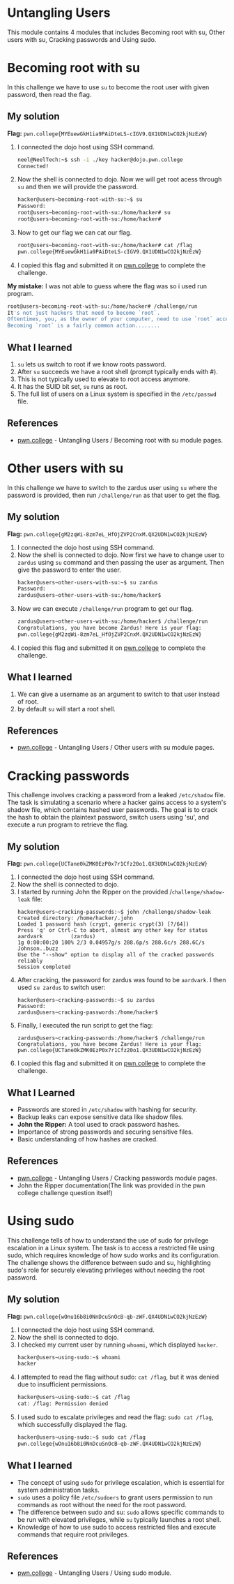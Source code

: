 # Untangling Users
This module contains 4 modules that includes Becoming root with su, Other users with su, Cracking passwords and Using sudo.

# Becoming root with su
In this challenge we have to use `su` to become the root user with given password, then read the flag.

## My solution
**Flag:** `pwn.college{MYEuewGkH1ia9PAiDteLS-cIGV9.QX1UDN1wCO2kjNzEzW}`

1. I connected the dojo host using SSH command.
    ```bash
    neel@NeelTech:~$ ssh -i ./key hacker@dojo.pwn.college
    Connected!
    ```
2. Now the shell is connected to dojo. Now we will get root acess through `su` and then we will provide the password.
    ```bash
    hacker@users~becoming-root-with-su:~$ su
    Password:
    root@users~becoming-root-with-su:/home/hacker# su
    root@users~becoming-root-with-su:/home/hacker#
    ```
3. Now to get our flag we can cat our flag.
    ```bash
    root@users~becoming-root-with-su:/home/hacker# cat /flag
    pwn.college{MYEuewGkH1ia9PAiDteLS-cIGV9.QX1UDN1wCO2kjNzEzW}
    ```
4. I copied this flag and submitted it on [pwn.college](https://pwn.college/linux-luminarium/users/) to complete the challenge.

**My mistake:** I was not able to guess where the flag was so i used run program.
```bash
root@users~becoming-root-with-su:/home/hacker# /challenge/run
It's not just hackers that need to become `root`.
Oftentimes, you, as the owner of your computer, need to use `root` access to administer it.
Becoming `root` is a fairly common action........
```

## What I learned
1. `su` lets us switch to root if we know roots password.
2. After `su` succeeds we have a root shell (prompt typically ends with #).
3. This is not typically used to elevate to root access anymore.
4. It has the SUID bit set, `su` runs as root.
5.  The full list of users on a Linux system is specified in the `/etc/passwd` file.

## References 
- [pwn.college](https://pwn.college/linux-luminarium/users/) - Untangling Users / Becoming root with su module pages.


# Other users with su
In this challenge we have to switch to the zardus user using `su` where the password is provided, then run `/challenge/run` as that user to get the flag.

## My solution
**Flag:** `pwn.college{gM2zqWi-8zm7eL_HfOjZVP2CnxM.QX2UDN1wCO2kjNzEzW}`

1. I connected the dojo host using SSH command.
2. Now the shell is connected to dojo. Now first we have to change user to `zardus` using `su` command and then passing the user as argument. Then give the password to enter the user.
    ```bash
    hacker@users~other-users-with-su:~$ su zardus
    Password:
    zardus@users~other-users-with-su:/home/hacker$
    ```
3. Now we can execute `/challenge/run` program to get our flag.
    ```bash
    zardus@users~other-users-with-su:/home/hacker$ /challenge/run
    Congratulations, you have become Zardus! Here is your flag:
    pwn.college{gM2zqWi-8zm7eL_HfOjZVP2CnxM.QX2UDN1wCO2kjNzEzW}
    ```
4. I copied this flag and submitted it on [pwn.college](https://pwn.college/linux-luminarium/users/) to complete the challenge.


## What I learned
1. We can give a username as an argument to switch to that user instead of root.
2. by default `su` will start a root shell.
## References 
- [pwn.college](https://pwn.college/linux-luminarium/users/) - Untangling Users / Other users with su module pages.




# Cracking passwords
This challenge involves cracking a password from a leaked `/etc/shadow` file. The task is simulating a scenario where a hacker gains access to a system's shadow file, which contains hashed user passwords. The goal is to crack the hash to obtain the plaintext password, switch users using 'su', and execute a run program to retrieve the flag.

## My solution
**Flag:** `pwn.college{UCTane0kZMK0EzP0x7r1Cfz20o1.QX3UDN1wCO2kjNzEzW}`
1. I connected the dojo host using SSH command.
2. Now the shell is connected to dojo.
3. I started by running John the Ripper on the provided /`challenge/shadow-leak` file:
    ```
    hacker@users~cracking-passwords:~$ john /challenge/shadow-leak
    Created directory: /home/hacker/.john
    Loaded 1 password hash (crypt, generic crypt(3) [?/64])
    Press 'q' or Ctrl-C to abort, almost any other key for status
    aardvark         (zardus)
    1g 0:00:00:20 100% 2/3 0.04957g/s 288.6p/s 288.6c/s 288.6C/s Johnson..buzz
    Use the "--show" option to display all of the cracked passwords reliably
    Session completed
    ```
4. After cracking, the password for zardus was found to be `aardvark`. I then used `su zardus` to switch user:
    ```
    hacker@users~cracking-passwords:~$ su zardus
    Password: 
    zardus@users~cracking-passwords:/home/hacker$ 
    ```
5. Finally, I executed the run script to get the flag:
    ```
    zardus@users~cracking-passwords:/home/hacker$ /challenge/run
    Congratulations, you have become Zardus! Here is your flag:
    pwn.college{UCTane0kZMK0EzP0x7r1Cfz20o1.QX3UDN1wCO2kjNzEzW}
    ```
6. I copied this flag and submitted it on [pwn.college](https://pwn.college/linux-luminarium/users/) to complete the challenge.


## What I Learned
- Passwords are stored in `/etc/shadow` with hashing for security.
- Backup leaks can expose sensitive data like shadow files.
- **John the Ripper:** A tool used to crack password hashes.
- Importance of strong passwords and securing sensitive files.
- Basic understanding of how hashes are cracked.

## References
- [pwn.college](https://pwn.college/linux-luminarium/users/) - Untangling Users / Cracking passwords module pages.
- John the Ripper documentation(The link was provided in the pwn college challenge question itself)




# Using sudo
This challenge tells of how to understand the use of sudo for privilege escalation in a Linux system. The task is to access a restricted file using sudo, which requires knowledge of how sudo works and its configuration. The challenge shows the difference between sudo and su, highlighting sudo's role for securely elevating privileges without needing the root password.

## My solution
**Flag:** `pwn.college{wOnu16b8i0NnDcuSnOcB-qb-zWF.QX4UDN1wCO2kjNzEzW}`

1. I connected the dojo host using SSH command.
2. Now the shell is connected to dojo.
3. I checked my current user by running `whoami`, which displayed `hacker`.
    ```bash
    hacker@users~using-sudo:~$ whoami
    hacker
    ```
4. I attempted to read the flag without sudo: `cat /flag`, but it was denied due to insufficient permissions.
    ```bash
    hacker@users~using-sudo:~$ cat /flag
    cat: /flag: Permission denied
    ```
5. I used sudo to escalate privileges and read the flag: `sudo cat /flag`, which successfully displayed the flag.
    ```bash
    hacker@users~using-sudo:~$ sudo cat /flag
    pwn.college{wOnu16b8i0NnDcuSnOcB-qb-zWF.QX4UDN1wCO2kjNzEzW}
    ```

## What I learned
- The concept of using `sudo` for privilege escalation, which is essential for system administration tasks.
- `sudo` uses a policy file `/etc/sudoers` to grant users permission to run commands as root without the need for the root password.
- The difference between sudo and su: `sudo` allows specific commands to be run with elevated privileges, while `su` typically launches a root shell.
- Knowledge of how to use sudo to access restricted files and execute commands that require root privileges.

## References
- [pwn.college](https://pwn.college/linux-luminarium/users/) - Untangling Users / Using sudo module.